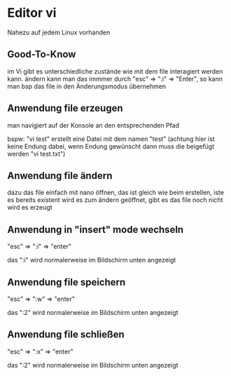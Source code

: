 # Editor vi

Nahezu auf jedem Linux vorhanden

## Good-To-Know
im Vi gibt es unterschiedliche zustände wie mit dem file interagiert werden kann. ändern kann man das immmer durch 
"esc" => ":i" => "Enter", so kann man bsp das file in den Änderungsmodus übernehmen

## Anwendung file erzeugen
man navigiert auf der Konsole an den entsprechenden Pfad

bspw: "vi test" erstellt eine Datei mit dem namen "test" (achtung hier ist keine Endung dabei, wenn Endung gewünscht dann muss die beigefügt werden "vi test.txt")


## Anwendung file ändern

dazu das file einfach mit nano öffnen, das ist gleich wie beim erstellen, iste es bereits existent wird es zum ändern geöffnet, gibt es das file noch nicht wird es erzeugt

## Anwendung in "insert" mode wechseln
"esc" => ":i" => "enter"

das ":i" wird normalerweise im Bildschirm unten angezeigt


## Anwendung file speichern
"esc" => ":w" => "enter"

das ":2" wird normalerweise im Bildschirm unten angezeigt

## Anwendung file schließen
"esc" => ":x" => "enter"

das ":2" wird normalerweise im Bildschirm unten angezeigt